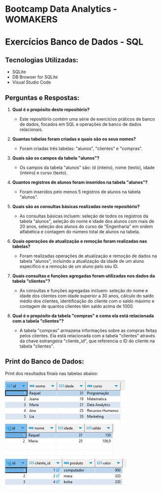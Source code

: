 # Bootcamp Data Analytics - WOMAKERS  

# Exercícios Banco de Dados -  SQL

## Tecnologias Utilizadas:
- SQLite
- DB Browser for SQLite
- Visual Studio Code

## Perguntas e Respostas:

1. **Qual é o propósito deste repositório?**
   - Este repositório contém uma série de exercícios práticos de banco de dados, focados em SQL e operações de banco de dados relacionais.

2. **Quantas tabelas foram criadas e quais são os seus nomes?**
   - Foram criadas três tabelas: "alunos", "clientes" e "compras".

3. **Quais são os campos da tabela "alunos"?**
   - Os campos da tabela "alunos" são: id (inteiro), nome (texto), idade (inteiro) e curso (texto).

4. **Quantos registros de alunos foram inseridos na tabela "alunos"?**
   - Foram inseridos pelo menos 5 registros de alunos na tabela "alunos".

5. **Quais são as consultas básicas realizadas neste repositório?**
   - As consultas básicas incluem: seleção de todos os registros da tabela "alunos", seleção do nome e idade dos alunos com mais de 20 anos, seleção dos alunos do curso de "Engenharia" em ordem alfabética e contagem do número total de alunos na tabela.

6. **Quais operações de atualização e remoção foram realizadas nas tabelas?**
   - Foram realizadas operações de atualização e remoção de dados na tabela "alunos", incluindo a atualização da idade de um aluno específico e a remoção de um aluno pelo seu ID.

7. **Quais consultas e funções agregadas foram utilizadas nos dados da tabela "clientes"?**
   - As consultas e funções agregadas incluem: seleção do nome e idade dos clientes com idade superior a 30 anos, cálculo do saldo médio dos clientes, identificação do cliente com o saldo máximo e contagem de quantos clientes têm saldo acima de 1000.

8. **Qual é o propósito da tabela "compras" e como ela está relacionada com a tabela "clientes"?**
   - A tabela "compras" armazena informações sobre as compras feitas pelos clientes. Ela está relacionada com a tabela "clientes" através da chave estrangeira "cliente_id", que referencia o ID do cliente na tabela "clientes".

## Print do Banco de Dados:

Print dos resultados finais nas tabelas abaixo:

![Image](./source/alunos.png)
![Image](.//source/clientes.png)
![Image](./source/compras.png)
